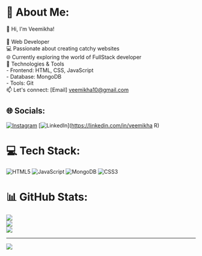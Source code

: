 # 💫 About Me:
👋 Hi, I'm Veemikha!<br><br>🚀 Web Developer   <br>💻 Passionate about creating catchy websites<br>🌐 Currently exploring the world of FullStack developer<br>🔧 Technologies & Tools<br>                - Frontend: HTML, CSS, JavaScript<br>                - Database: MongoDB<br>                - Tools: Git<br>📫 Let's connect: [Email] veemikha10@gmail.com<br>


## 🌐 Socials:
[![Instagram](https://img.shields.io/badge/Instagram-%23E4405F.svg?logo=Instagram&logoColor=white)](https://www.instagram.com/__veemi__?igsh=OGQ5ZDc2ODk2ZA==) [![LinkedIn](https://img.shields.io/badge/LinkedIn-%230077B5.svg?logo=linkedin&logoColor=white)](https://linkedin.com/in/veemikha R) 

# 💻 Tech Stack:
![HTML5](https://img.shields.io/badge/html5-%23E34F26.svg?style=for-the-badge&logo=html5&logoColor=white) ![JavaScript](https://img.shields.io/badge/javascript-%23323330.svg?style=for-the-badge&logo=javascript&logoColor=%23F7DF1E) ![MongoDB](https://img.shields.io/badge/MongoDB-%234ea94b.svg?style=for-the-badge&logo=mongodb&logoColor=white) ![CSS3](https://img.shields.io/badge/css3-%231572B6.svg?style=for-the-badge&logo=css3&logoColor=white)
# 📊 GitHub Stats:
![](https://github-readme-stats.vercel.app/api?username=veemikha&theme=dark&hide_border=false&include_all_commits=false&count_private=false)<br/>
![](https://github-readme-streak-stats.herokuapp.com/?user=veemikha&theme=dark&hide_border=false)<br/>
![](https://github-readme-stats.vercel.app/api/top-langs/?username=veemikha&theme=dark&hide_border=false&include_all_commits=false&count_private=false&layout=compact)

---
[![](https://visitcount.itsvg.in/api?id=veemikha&icon=4&color=0)](https://visitcount.itsvg.in)

<!-- Proudly created with GPRM ( https://gprm.itsvg.in ) -->
